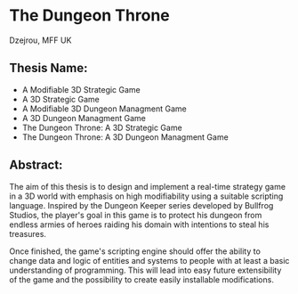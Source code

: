 # The Dungeon Throne
Dzejrou, MFF UK

## Thesis Name:
 * A Modifiable 3D Strategic Game
 * A 3D Strategic Game
 * A Modifiable 3D Dungeon Managment Game
 * A 3D Dungeon Managment Game
 * The Dungeon Throne: A 3D Strategic Game
 * The Dungeon Throne: A 3D Dungeon Managment Game

## Abstract:
The aim of this thesis is to design and implement a real-time strategy game in a 3D world with emphasis on high modifiability using a suitable scripting language. Inspired by the Dungeon Keeper series developed by Bullfrog Studios, the player's goal in this game is to protect his dungeon from endless armies of heroes raiding his domain with intentions to steal his treasures.

Once finished, the game's scripting engine should offer the ability to change data and logic of entities and systems to people with at least a basic understanding of programming. This will lead into easy future extensibility of the game and the possibility to create easily installable modifications.
